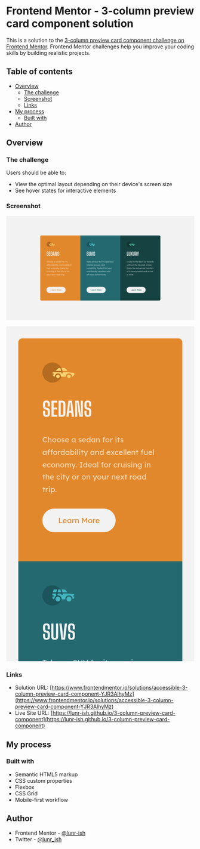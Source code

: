 # Frontend Mentor - 3-column preview card component solution

This is a solution to the [3-column preview card component challenge on Frontend Mentor](https://www.frontendmentor.io/challenges/3column-preview-card-component-pH92eAR2-). Frontend Mentor challenges help you improve your coding skills by building realistic projects.

## Table of contents

- [Overview](#overview)
  - [The challenge](#the-challenge)
  - [Screenshot](#screenshot)
  - [Links](#links)
- [My process](#my-process)
  - [Built with](#built-with)
- [Author](#author)

## Overview

### The challenge

Users should be able to:

- View the optimal layout depending on their device's screen size
- See hover states for interactive elements

### Screenshot

![3-column preview card component desktop screenshot](./screenshot/3-column-preview-card-component-desktop-screenshot.png)

![3-column preview card component mobile screenshot](./screenshot/3-column-preview-card-component-mobile-screenshot.png)

### Links

- Solution URL: [https://www.frontendmentor.io/solutions/accessible-3-column-preview-card-component-YJR3AlhyMz](https://www.frontendmentor.io/solutions/accessible-3-column-preview-card-component-YJR3AlhyMz)
- Live Site URL: [https://lunr-ish.github.io/3-column-preview-card-component](https://lunr-ish.github.io/3-column-preview-card-component)

## My process

### Built with

- Semantic HTML5 markup
- CSS custom properties
- Flexbox
- CSS Grid
- Mobile-first workflow

## Author

- Frontend Mentor - [@lunr-ish](https://www.frontendmentor.io/profile/lunr-ish)
- Twitter - [@lunr_ish](https://www.twitter.com/lunr_ish)
